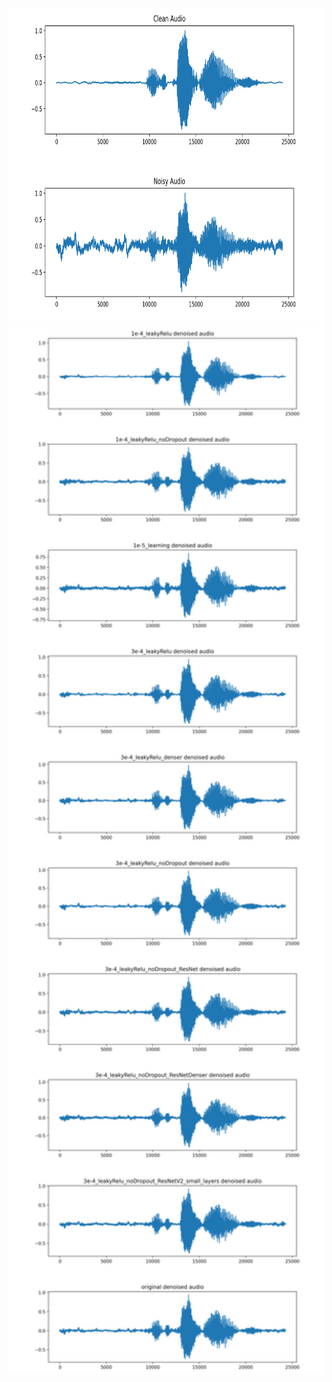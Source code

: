 <img src="https://github.com/toma-ungureanu/Licenta/blob/master/results_comparison/comparison%200/comparison_0_clean_noisy.png" width="1500" height="500">


<div class="ex1" overflow: scroll>

<img src=https://github.com/toma-ungureanu/Licenta/blob/master/results_comparison/comparison%200/comparison_0_denoised.png width="1500">

</div>
